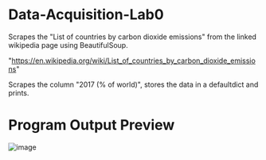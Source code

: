 # Data-Acquisition-Lab0

Scrapes the "List of countries by carbon dioxide emissions" from the linked wikipedia page using BeautifulSoup.
 
"https://en.wikipedia.org/wiki/List_of_countries_by_carbon_dioxide_emissions"

Scrapes the column "2017 (% of world)", stores the data in a defaultdict and prints.  

# Program Output Preview

![image](https://user-images.githubusercontent.com/121079918/210127718-41bea6dc-6498-49ce-9749-a89df5a58122.png)

